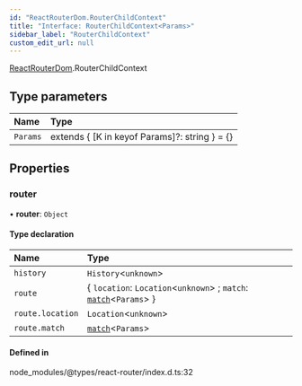 ```yaml
---
id: "ReactRouterDom.RouterChildContext"
title: "Interface: RouterChildContext<Params>"
sidebar_label: "RouterChildContext"
custom_edit_url: null
---
```


[ReactRouterDom](../namespaces/ReactRouterDom.md).RouterChildContext

## Type parameters

| Name | Type |
| :------ | :------ |
| `Params` | extends { [K in keyof Params]?: string } = {} |

## Properties

### router

• **router**: `Object`

#### Type declaration

| Name | Type |
| :------ | :------ |
| `history` | `History`<`unknown`\> |
| `route` | { `location`: `Location`<`unknown`\> ; `match`: [`match`](ReactRouterDom.match.md)<`Params`\>  } |
| `route.location` | `Location`<`unknown`\> |
| `route.match` | [`match`](ReactRouterDom.match.md)<`Params`\> |

#### Defined in

node_modules/@types/react-router/index.d.ts:32
